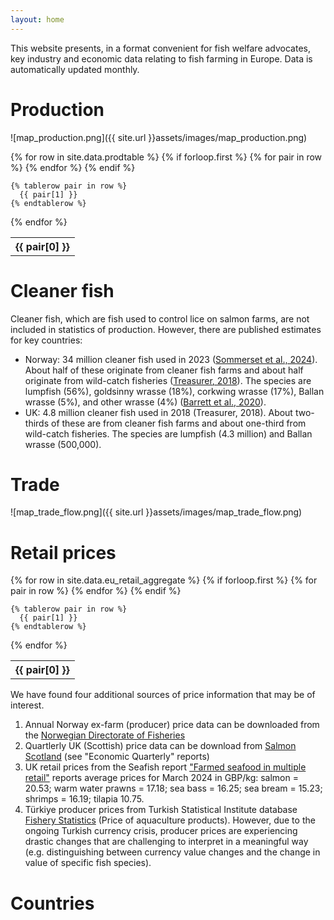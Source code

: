 ```yaml
---
layout: home
---
```


This website presents, in a format convenient for fish welfare advocates, key industry and economic data relating to fish farming in Europe. Data is automatically updated monthly.

# Production
![map_production.png]({{ site.url }}assets/images/map_production.png)  

<table>
  {% for row in site.data.prodtable %}
    {% if forloop.first %}
    <tr>
      {% for pair in row %}
        <th>{{ pair[0] }}</th>
      {% endfor %}
    </tr>
    {% endif %}

    {% tablerow pair in row %}
      {{ pair[1] }}
    {% endtablerow %}
  {% endfor %}
</table>

# Cleaner fish
Cleaner fish, which are fish used to control lice on salmon farms, are not included in statistics of production. However, there are published estimates for key countries:
- Norway: 34 million cleaner fish used in 2023 ([Sommerset et al., 2024](https://www.vetinst.no/rapporter-og-publikasjoner/rapporter/2024/fiskehelserapporten-2023)). About half of these originate from cleaner fish farms and about half originate from wild-catch fisheries ([Treasurer, 2018](https://www.cabidigitallibrary.org/doi/book/10.1079/9781800629066.0000)). The species are lumpfish (56%), goldsinny wrasse (18%), corkwing wrasse (17%), Ballan wrasse (5%), and other wrasse (4%) ([Barrett et al., 2020](https://doi.org/10.1016/j.ijpara.2019.12.005)).
- UK: 4.8 million cleaner fish used in 2018 (Treasurer, 2018). About two-thirds of these are from cleaner fish farms and about one-third from wild-catch fisheries. The species are lumpfish (4.3 million) and Ballan wrasse (500,000).

# Trade
![map_trade_flow.png]({{ site.url }}assets/images/map_trade_flow.png)  

# Retail prices

<table>
  {% for row in site.data.eu_retail_aggregate %}
    {% if forloop.first %}
    <tr>
      {% for pair in row %}
        <th>{{ pair[0] }}</th>
      {% endfor %}
    </tr>
    {% endif %}

    {% tablerow pair in row %}
      {{ pair[1] }}
    {% endtablerow %}
  {% endfor %}
</table>

We have found four additional sources of price information that may be of interest.  
1. Annual Norway ex-farm (producer) price data can be downloaded from the [Norwegian Directorate of Fisheries](https://www.fiskeridir.no/English/Aquaculture/Statistics/Atlantic-salmon-and-rainbow-trout/grow-out-production)
2. Quartlerly UK (Scottish) price data can be download from [Salmon Scotland](https://www.salmonscotland.co.uk/reports) (see "Economic Quarterly" reports)
3. UK retail prices from the Seafish report ["Farmed seafood in multiple retail"](https://www.seafish.org/insight-and-research/seafood-retail-data-and-insight/) reports average prices for March 2024 in GBP/kg: salmon = 20.53; warm water prawns = 17.18; sea bass = 16.25; sea bream = 15.23; shrimps = 16.19; tilapia 10.75.  
4. Türkiye producer prices from Turkish Statistical Institute database [Fishery Statistics](https://biruni.tuik.gov.tr/medas/?kn=97&locale=en) (Price of aquaculture products). However, due to the ongoing Turkish currency crisis, producer prices are experiencing drastic changes that are challenging to interpret in a meaningful way (e.g. distinguishing between currency value changes and the change in value of specific fish species).  


# Countries
